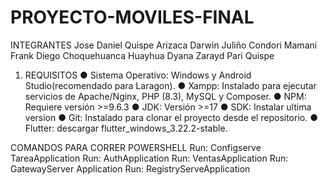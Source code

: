# PROYECTO-MOVILES-FINAL
INTEGRANTES 
Jose Daniel Quispe Arizaca
Darwin Juliño Condori Mamani
Frank Diego Choquehuanca Huayhua
Dyana Zarayd Pari Quispe

1. REQUISITOS
● Sistema Operativo: Windows y Android Studio(recomendado para Laragon).
● Xampp: Instalado para ejecutar servicios de Apache/Nginx, PHP (8.3), MySQL
y Composer.
● NPM: Requiere versión &gt;=9.6.3
● JDK: Versión &gt;=17
● SDK: Instalar ultima version
● Git: Instalado para clonar el proyecto desde el repositorio.
● Flutter: descargar flutter_windows_3.22.2-stable.

COMANDOS PARA  CORRER POWERSHELL
Run: Configserve TareaApplication
Run: AuthApplication
Run: VentasApplication
Run: GatewayServer Application
Run: RegistryServeApplication


